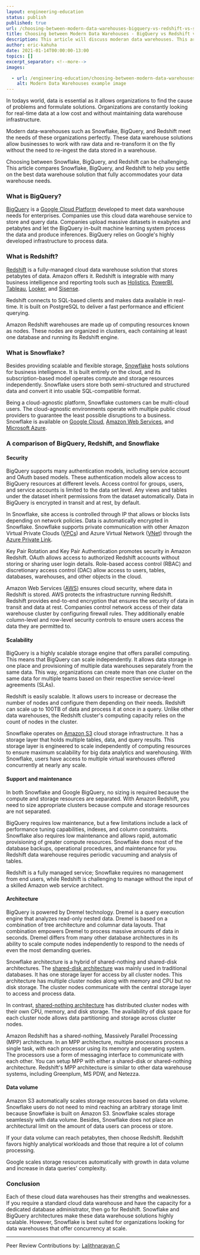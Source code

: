 ```yaml
---
layout: engineering-education
status: publish
published: true
url: /choosing-between-modern-data-warehouses-bigquery-vs-redshift-vs-snowflake/
title: Choosing between Modern Data Warehouses - BigQuery vs Redshift vs Snowflake 
description: This article will discuss moderan data warehouses. This article will compare Snowflake, BigQuery, and Redshift to help you settle on the best data warehouse solution that fully accommodates your data warehouse needs.
author: eric-kahuha
date: 2021-01-14T00:00:00-13:00
topics: []
excerpt_separator: <!--more-->
images:

  - url: /engineering-education/choosing-between-modern-data-warehouses-bigquery-vs-redshift-vs-snowflake/hero.jpg
    alt: Modern Data Warehouses example image
---
```

In todays world, data is essential as it allows organizations to find the cause of problems and formulate solutions. Organizations are constantly looking for real-time data at a low cost and without maintaining data warehouse infrastructure.
<!--more-->
Modern data-warehouses such as Snowflake, BigQuery, and Redshift meet the needs of these organizations perfectly. These data warehouse solutions allow businesses to work with raw data and re-transform it on the fly without the need to re-ingest the data stored in a warehouse.

Choosing between Snowflake, BigQuery, and Redshift can be challenging. This article compares Snowflake, BigQuery, and Redshift to help you settle on the best data warehouse solution that fully accommodates your data warehouse needs.

### What is BigQuery?
[BigQuery](https://cloud.google.com/bigquery) is a [Google Cloud Platform](https://cloud.google.com/) developed to meet data warehouse needs for enterprises. Companies use this cloud data warehouse service to store and query data. Companies upload massive datasets in exabytes and petabytes and let the BigQuery in-built machine learning system process the data and produce inferences. BigQuery relies on Google's highly developed infrastructure to process data.

### What is Redshift?
[Redshift](https://aws.amazon.com/redshift/) is a fully-managed cloud data warehouse solution that stores petabytes of data. Amazon offers it. Redshift is integrable with many business intelligence and reporting tools such as [Holistics](https://www.holistics.io/), [PowerBI](https://powerbi.microsoft.com/en-us/), [Tableau](https://www.tableau.com/), [Looker](https://looker.com/), and [Sisense](https://www.sisense.com/).

Redshift connects to SQL-based clients and makes data available in real-time. It is built on PostgreSQL to deliver a fast performance and efficient querying.

Amazon Redshift warehouses are made up of computing resources known as nodes. These nodes are organized in clusters, each containing at least one database and running its Redshift engine.

### What is Snowflake?
Besides providing scalable and flexible storage, [Snowflake](https://www.snowflake.com/) hosts solutions for business intelligence. It is built entirely on the cloud, and its subscription-based model operates compute and storage resources independently. Snowflake users store both semi-structured and structured data and convert it into usable SQL-compatible format.

Being a cloud-agnostic platform, Snowflake customers can be multi-cloud users. The cloud-agnostic environments operate with multiple public cloud providers to guarantee the least possible disruptions to a business. Snowflake is available on [Google Cloud](https://www.snowflake.com/technology-partners/google-cloud-platform/#), [Amazon Web Services](https://www.snowflake.com/technology-partners/amazon-web-services/), and [Microsoft Azure](https://www.snowflake.com/technology-partners/microsoft/).

### A comparison of BigQuery, Redshift, and Snowflake
#### Security
BigQuery supports many authentication models, including service account and OAuth based models. These authentication models allow access to BigQuery resources at different levels. Access control for groups, users, and service accounts is limited to the data set level. Any views and tables under the dataset inherit permissions from the dataset automatically. Data in BigQuery is encrypted in transit and at rest, by default.

In Snowflake, site access is controlled through IP that allows or blocks lists depending on network policies. Data is automatically encrypted in Snowflake. Snowflake supports private communication with other Amazon Virtual Private Clouds ([VPCs](https://aws.amazon.com/vpc/)) and Azure Virtual Network ([VNet](https://docs.microsoft.com/en-us/azure/virtual-network/virtual-networks-overview)) through the [Azure Private Link](https://azure.microsoft.com/en-us/services/private-link/).

Key Pair Rotation and Key Pair Authentication promotes security in Amazon Redshift. OAuth allows access to authorized Redshift accounts without storing or sharing user login details. Role-based access control (RBAC) and discretionary access control (DAC) allow access to users, tables, databases, warehouses, and other objects in the cloud.

Amazon Web Services ([AWS](https://www.section.io/engineering-education/aws-vs-google-cloud/)) ensures cloud security, where data in Redshift is stored. AWS protects the infrastructure running Redshift. Redshift provides end-to-end encryption that ensures the security of data in transit and data at rest. Companies control network access of their data warehouse cluster by configuring firewall rules. They additionally enable column-level and row-level security controls to ensure users access the data they are permitted to.

#### Scalability
BigQuery is a highly scalable storage engine that offers parallel computing. This means that BigQuery can scale independently. It allows data storage in one place and provisioning of multiple data warehouses separately from the same data. This way, organizations can create more than one cluster on the same data for multiple teams based on their respective service-level agreements (SLAs).

Redshift is easily scalable. It allows users to increase or decrease the number of nodes and configure them depending on their needs. Redshift can scale up to 100TB of data and process it at once in a query. Unlike other data warehouses, the Redshift cluster's computing capacity relies on the count of nodes in the cluster.

Snowflake operates on [Amazon S3](https://aws.amazon.com/s3/) cloud storage infrastructure. It has a storage layer that holds multiple tables, data, and query results. This storage layer is engineered to scale independently of computing resources to ensure maximum scalability for big data analytics and warehousing. With Snowflake, users have access to multiple virtual warehouses offered concurrently at nearly any scale.

#### Support and maintenance
In both Snowflake and Google BigQuery, no sizing is required because the compute and storage resources are separated. With Amazon Redshift, you need to size appropriate clusters because compute and storage resources are not separated.

BigQuery requires low maintenance, but a few limitations include a lack of performance tuning capabilities, indexes, and column constraints. Snowflake also requires low maintenance and allows rapid, automatic provisioning of greater compute resources. Snowflake does most of the database backups, operational procedures, and maintenance for you. Redshift data warehouse requires periodic vacuuming and analysis of tables.

Redshift is a fully managed service; Snowflake requires no management from end users, while Redshift is challenging to manage without the input of a skilled Amazon web service architect.

#### Architecture
BigQuery is powered by Dremel technology. Dremel is a query execution engine that analyzes read-only nested data. Dremel is based on a combination of tree architecture and columnar data layouts. That combination empowers Dremel to process massive amounts of data in seconds. Dremel differs from many other database architectures in its ability to scale compute nodes independently to respond to the needs of even the most demanding queries.

Snowflake architecture is a hybrid of shared-nothing and shared-disk architectures. The [shared-disk architecture](https://en.wikipedia.org/wiki/Shared-nothing_architecture) was mainly used in traditional databases. It has one storage layer for access by all cluster nodes. This architecture has multiple cluster nodes along with memory and CPU but no disk storage. The cluster nodes communicate with the central storage layer to access and process data.

In contrast, [shared-nothing architecture](https://en.wikipedia.org/wiki/Shared_disk_architecture#) has distributed cluster nodes with their own CPU, memory, and disk storage. The availability of disk space for each cluster node allows data partitioning and storage across cluster nodes.

Amazon Redshift has a shared-nothing, Massively Parallel Processing (MPP) architecture. In an MPP architecture, multiple processors process a single task, with each processor using its memory and operating system. The processors use a form of messaging interface to communicate with each other. You can setup MPP with either a shared-disk or shared-nothing architecture. Redshift's MPP architecture is similar to other data warehouse systems, including Greenplum, MS PDW, and Netezza.

#### Data volume
Amazon S3 automatically scales storage resources based on data volume. Snowflake users do not need to mind reaching an arbitrary storage limit because Snowflake is built on Amazon S3. Snowflake scales storage seamlessly with data volume. Besides, Snowflake does not place an architectural limit on the amount of data users can process or store.

If your data volume can reach petabytes, then choose Redshift. Redshift favors highly analytical workloads and those that require a lot of column processing.

Google scales storage resources automatically with growth in data volume and increase in data queries' complexity.

### Conclusion
Each of these cloud data warehouses has their strengths and weaknesses. If you require a standard cloud data warehouse and have the capacity for a dedicated database administrator, then go for Redshift. Snowflake and BigQuery architectures make these data warehouse solutions highly scalable. However, Snowflake is best suited for organizations looking for data warehouses that offer concurrency at scale.

---
Peer Review Contributions by: [Lalithnarayan C](/authors/lalithnarayan-c/)


